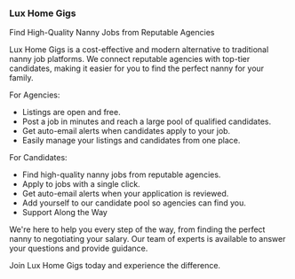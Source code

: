 ### Lux Home Gigs

Find High-Quality Nanny Jobs from Reputable Agencies

Lux Home Gigs is a cost-effective and modern alternative to traditional nanny job platforms. We connect reputable agencies with top-tier candidates, making it easier for you to find the perfect nanny for your family.

For Agencies:
- Listings are open and free.
- Post a job in minutes and reach a large pool of qualified candidates.
- Get auto-email alerts when candidates apply to your job.
- Easily manage your listings and candidates from one place.

For Candidates:
- Find high-quality nanny jobs from reputable agencies.
- Apply to jobs with a single click.
- Get auto-email alerts when your application is reviewed.
- Add yourself to our candidate pool so agencies can find you.
- Support Along the Way

We're here to help you every step of the way, from finding the perfect nanny to negotiating your salary. Our team of experts is available to answer your questions and provide guidance.

Join Lux Home Gigs today and experience the difference.

<!--
**luxhomegigs/luxhomegigs** is a ✨ _special_ ✨ repository because its `README.md` (this file) appears on your GitHub profile.

Here are some ideas to get you started:

- 🔭 I’m currently working on ...
- 🌱 I’m currently learning ...
- 👯 I’m looking to collaborate on ...
- 🤔 I’m looking for help with ...
- 💬 Ask me about ...
- 📫 How to reach me: ...
- 😄 Pronouns: ...
- ⚡ Fun fact: ...
-->
